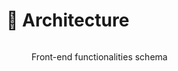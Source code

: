 # 🔨 Architecture

<figure><img src="../assets/Schémas fonctionnels &#x26; Cartes des livrables - Front.png" alt=""><figcaption><p>Front-end functionalities schema</p></figcaption></figure>
